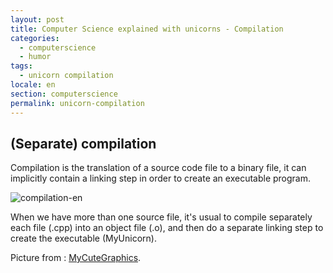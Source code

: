 ```yaml
---
layout: post
title: Computer Science explained with unicorns - Compilation
categories:
  - computerscience
  - humor
tags:
  - unicorn compilation
locale: en
section: computerscience
permalink: unicorn-compilation
---
```


<h2>(Separate) compilation</h2>

<p>
Compilation is the translation of a source code file to a binary file, it can implicitly contain a linking step in order to create an executable program.
</p>
<p class="text-center">
<img src="/resources/compilation-en.png" alt="compilation-en" />
</p>
<p>
When we have more than one source file, it's usual to compile separately each file (.cpp) into an object file (.o), and then do a separate linking step to create the executable (MyUnicorn).
</p>
<p>Picture from : <a title=" " href="http://www.mycutegraphics.com/about.html" target="_blank">MyCuteGraphics</a>.
